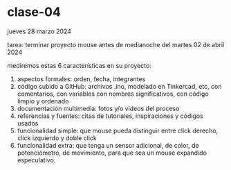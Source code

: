 # clase-04

jueves 28 marzo 2024

tarea: terminar proyecto mouse antes de medianoche del martes 02 de abril 2024

mediremos estas 6 características en su proyecto:

1. aspectos formales: orden, fecha, integrantes
2. código subido a GitHub: archivos .ino, modelado en Tinkercad, etc, con comentarios, con variables con nombres significativos, con código limpio y ordenado
3. documentación multimedia: fotos y/o videos del proceso
4. referencias y fuentes: citas de tutoriales, inspiraciones y códigos usados
5. funcionalidad simple: que mouse pueda distinguir entre click derecho, click izquierdo y doble click
6. funcionalidad extra: que tenga un sensor adicional, de color, de potenciómetro, de movimiento, para que sea un mouse expandido especulativo.